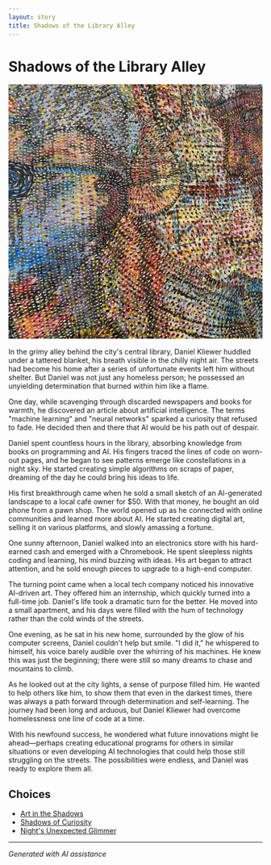 ```yaml
---
layout: story
title: Shadows of the Library Alley
---
```


# Shadows of the Library Alley

![Shadows of the Library Alley](/input_images/77082571-3717-4590-9131-5212AB1ACCAA.jpg)

In the grimy alley behind the city's central library, Daniel Kliewer huddled under a tattered blanket, his breath visible in the chilly night air. The streets had become his home after a series of unfortunate events left him without shelter. But Daniel was not just any homeless person; he possessed an unyielding determination that burned within him like a flame.

One day, while scavenging through discarded newspapers and books for warmth, he discovered an article about artificial intelligence. The terms "machine learning" and "neural networks" sparked a curiosity that refused to fade. He decided then and there that AI would be his path out of despair.

Daniel spent countless hours in the library, absorbing knowledge from books on programming and AI. His fingers traced the lines of code on worn-out pages, and he began to see patterns emerge like constellations in a night sky. He started creating simple algorithms on scraps of paper, dreaming of the day he could bring his ideas to life.

His first breakthrough came when he sold a small sketch of an AI-generated landscape to a local café owner for $50. With that money, he bought an old phone from a pawn shop. The world opened up as he connected with online communities and learned more about AI. He started creating digital art, selling it on various platforms, and slowly amassing a fortune.

One sunny afternoon, Daniel walked into an electronics store with his hard-earned cash and emerged with a Chromebook. He spent sleepless nights coding and learning, his mind buzzing with ideas. His art began to attract attention, and he sold enough pieces to upgrade to a high-end computer.

The turning point came when a local tech company noticed his innovative AI-driven art. They offered him an internship, which quickly turned into a full-time job. Daniel's life took a dramatic turn for the better. He moved into a small apartment, and his days were filled with the hum of technology rather than the cold winds of the streets.

One evening, as he sat in his new home, surrounded by the glow of his computer screens, Daniel couldn't help but smile. "I did it," he whispered to himself, his voice barely audible over the whirring of his machines. He knew this was just the beginning; there were still so many dreams to chase and mountains to climb.

As he looked out at the city lights, a sense of purpose filled him. He wanted to help others like him, to show them that even in the darkest times, there was always a path forward through determination and self-learning. The journey had been long and arduous, but Daniel Kliewer had overcome homelessness one line of code at a time.

With his newfound success, he wondered what future innovations might lie ahead—perhaps creating educational programs for others in similar situations or even developing AI technologies that could help those still struggling on the streets. The possibilities were endless, and Daniel was ready to explore them all.


## Choices

* [Art in the Shadows](/stories/20221113_162309)
* [Shadows of Curiosity](/stories/20221012_145451)
* [Night's Unexpected Glimmer](/stories/20221010_145455)


---
*Generated with AI assistance*
